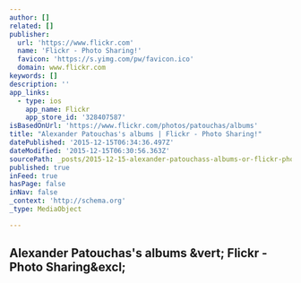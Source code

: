```yaml
---
author: []
related: []
publisher:
  url: 'https://www.flickr.com'
  name: 'Flickr - Photo Sharing!'
  favicon: 'https://s.yimg.com/pw/favicon.ico'
  domain: www.flickr.com
keywords: []
description: ''
app_links:
  - type: ios
    app_name: Flickr
    app_store_id: '328407587'
isBasedOnUrl: 'https://www.flickr.com/photos/patouchas/albums'
title: "Alexander Patouchas's albums | Flickr - Photo Sharing!"
datePublished: '2015-12-15T06:34:36.497Z'
dateModified: '2015-12-15T06:30:56.363Z'
sourcePath: _posts/2015-12-15-alexander-patouchass-albums-or-flickr-photo-sharing.md
published: true
inFeed: true
hasPage: false
inNav: false
_context: 'http://schema.org'
_type: MediaObject

---
```

<article style=""><h1>Alexander Patouchas's albums &amp;vert; Flickr - Photo Sharing&amp;excl;</h1><p></p></article>